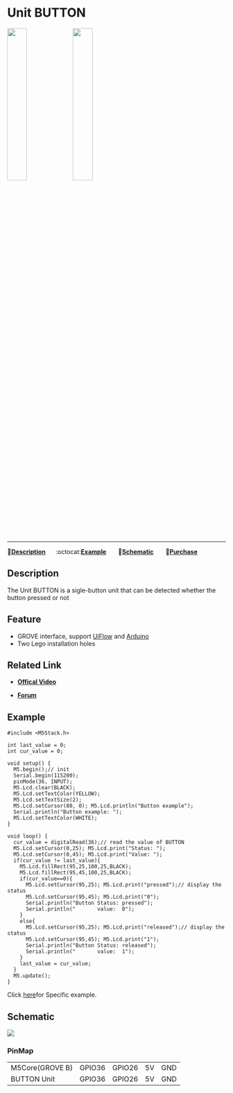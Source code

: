# Unit BUTTON

<img src="assets/img/product_pics/unit/M5GO_Unit_button.png" width="30%" height="30%"><img src="assets/img/product_pics/unit/unit_button_grove_b.png" width="30%" height="30%">

***

:memo:**[Description](#Description)**&nbsp;&nbsp;&nbsp;&nbsp;&nbsp;&nbsp;:octocat:**[Example](#Example)**&nbsp;&nbsp;&nbsp;&nbsp;&nbsp;&nbsp; :electric_plug:**[Schematic](#Schematic)** &nbsp;&nbsp;&nbsp;&nbsp;&nbsp;&nbsp;🛒**[Purchase](https://www.aliexpress.com/store/product/M5Stack-Official-Mini-Button-Unit-for-ESP32-Arduino-Micropython-Development-Kit-with-GROVE-GPIO-Port-Blockly/3226069_32921805637.html?spm=a2g1x.12024536.productList_2187621.8)**

## Description

The Unit BUTTON is a sigle-button unit that can be detected whether the button pressed or not

## Feature

-  GROVE interface, support [UiFlow](http://flow.m5stack.com) and [Arduino](http://www.arduino.cc)
-  Two Lego installation holes

## Related Link

- **[Offical Video](https://www.youtube.com/channel/UCozgFVglWYQXbvTmGyS739w)**

- **[Forum](http://forum.m5stack.com/)**

## Example

```arduino
#include <M5Stack.h>

int last_value = 0;
int cur_value = 0;

void setup() {
  M5.begin();// init
  Serial.begin(115200);
  pinMode(36, INPUT);
  M5.Lcd.clear(BLACK);
  M5.Lcd.setTextColor(YELLOW);
  M5.Lcd.setTextSize(2);
  M5.Lcd.setCursor(80, 0); M5.Lcd.println("Button example");
  Serial.println("Button example: ");
  M5.Lcd.setTextColor(WHITE);
}

void loop() {
  cur_value = digitalRead(36);// read the value of BUTTON
  M5.Lcd.setCursor(0,25); M5.Lcd.print("Status: ");
  M5.Lcd.setCursor(0,45); M5.Lcd.print("Value: ");
  if(cur_value != last_value){
    M5.Lcd.fillRect(95,25,100,25,BLACK);
    M5.Lcd.fillRect(95,45,100,25,BLACK);
    if(cur_value==0){
      M5.Lcd.setCursor(95,25); M5.Lcd.print("pressed");// display the status
      M5.Lcd.setCursor(95,45); M5.Lcd.print("0");
      Serial.println("Button Status: pressed");
      Serial.println("       value:  0");
    }
    else{
      M5.Lcd.setCursor(95,25); M5.Lcd.print("released");// display the status
      M5.Lcd.setCursor(95,45); M5.Lcd.print("1");
      Serial.println("Button Status: released");
      Serial.println("       value:  1");
    }
    last_value = cur_value;
  }
  M5.update();
}
```

Click [here](https://github.com/m5stack/M5-ProductExampleCodes/tree/master/Unit/BUTTON/Arduino)for Specific example.

## Schematic

<img src="assets/img/product_pics/unit/button_sch.JPG">

### PinMap

<table>
 <tr><td>M5Core(GROVE B)</td><td>GPIO36</td><td>GPIO26</td><td>5V</td><td>GND</td></tr>
 <tr><td>BUTTON Unit</td><td>GPIO36</td><td>GPIO26</td><td>5V</td><td>GND</td></tr>
</table>
